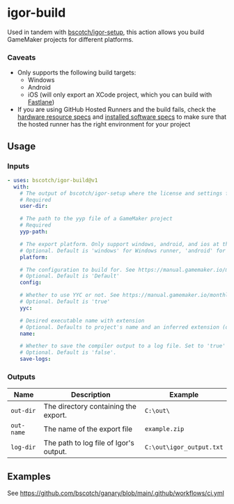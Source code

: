 # igor-build

Used in tandem with [bscotch/igor-setup](https://github.com/bscotch/igor-setup), this action allows you build GameMaker projects for different platforms.

### Caveats

- Only supports the following build targets:
  - Windows
  - Android
  - iOS (will only export an XCode project, which you can build with [Fastlane](https://docs.fastlane.tools/best-practices/continuous-integration/github/))
- If you are using GitHub Hosted Runners and the build fails, check the [hardware resource specs](https://docs.github.com/en/actions/using-github-hosted-runners/about-github-hosted-runners/about-github-hosted-runners#supported-runners-and-hardware-resources) and [installed software specs](https://github.com/actions/runner-images?tab=readme-ov-file#software-and-image-support) to make sure that the hosted runner has the right environment for your project

## Usage

### Inputs

```yaml
- uses: bscotch/igor-build@v1
  with:
    # The output of bscotch/igor-setup where the license and settings files are set up.
    # Required
    user-dir:

    # The path to the yyp file of a GameMaker project
    # Required
    yyp-path:

    # The export platform. Only support windows, android, and ios at the moment
    # Optional. Default is 'windows' for Windows runner, 'android' for Linux runner, and "ios" for MacOS runner
    platform:

    # The configuration to build for. See https://manual.gamemaker.io/monthly/en/#t=Settings%2FConfigurations.htm
    # Optional. Default is 'Default'
    config:

    # Whether to use YYC or not. See https://manual.gamemaker.io/monthly/en/#t=Settings%2FYoYo_Compiler.htm
    # Optional. Default is 'true'
    yyc:

    # Desired executable name with extension
    # Optional. Defaults to project's name and an inferred extension (demo.zip for Windows, demo.aab for Android, demo.xcodeproj for iOS).
    name:

    # Whether to save the compiler output to a log file. Set to 'true' to enable.
    # Optional. Default is 'false'.
    save-logs:
```

### Outputs

| Name       | Description                            | Example                  |
| ---------- | -------------------------------------- | ------------------------ |
| `out-dir`  | The directory containing the export.   | `C:\out\`                |
| `out-name` | The name of the export file            | `example.zip`            |
| `log-dir`  | The path to log file of Igor's output. | `C:\out\igor_output.txt` |

## Examples

See <https://github.com/bscotch/ganary/blob/main/.github/workflows/ci.yml>
